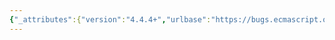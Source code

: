 ```yaml
---
{"_attributes":{"version":"4.4.4+","urlbase":"https://bugs.ecmascript.org/","maintainer":"dherman@mozilla.com"},"bug":{"bug_id":750,"creation_ts":"2012-10-06 13:10:00 -0700","short_desc":"[10.5, 10.6] Confusion between LexicalEnvironment and EnvironmentRecord","delta_ts":"2015-10-14 17:46:20 -0700","product":"ECMA-262, Editions 5 and 5.1","component":"technical content","version":"Edition 5.1","rep_platform":"All","op_sys":"All","bug_status":"RESOLVED","resolution":"FIXED","priority":"Normal","bug_severity":"normal","everconfirmed":true,"reporter":{"uid":"andrebargull","name":"André Bargull"},"assigned_to":{"uid":"allen","name":"Allen Wirfs-Brock"},"cc":"brterlso","long_desc":[{"commentid":1881,"comment_count":0,"who":{"uid":"andrebargull","name":"André Bargull"},"bug_when":"2012-10-06 13:10:48 -0700","thetext":"(Bug no. 1):\n[10.5 Declaration Binding Instantiation] uses the EnvironmentRecord of the context's VariableEnvironment and assigns it to `env` in step 1. Later in step 7a, this EnvironmentRecord `env` is passed to the abstract operation CreateArgumentsObject. CreateArgumentsObject [10.6] actually expects its `env` parameter to be of type LexicalEnvironment.\n\n(Bug no. 2):\nCreateArgumentsObject calls in step 11c[ii-2/3] MakeArgGetter/MakeArgSetter passing the parameter `env` (which is expected to be a LexicalEnvironment, but actually is a EnvironmentRecord). The introductory text for MakeArgGetter/MakeArgSetter even describes MakeArgGetter/MakeArgSetter's `env` parameter to be of type EnvironmentRecord. Then in step 2 (resp. 3) this `env` parameter is passed to the [13.2 Creating Function Objects] operation as the `Scope` parameter, but `Scope` must be of type LexicalEnvironment!\n\n\nSuggestions to fix (Bug no. 1):\n\nChange [10.5 Declaration Binding Instantiation] as follows:\n---\n1.  Let env be the running execution context‘s VariableEnvironment.\n2.  Let envRec be env‘s environment record.\n(Change every occurrence of `env` to `envRec` in the following algorithm steps expect for 7a which calls CreateArgumentsObject)\n---\n\n\nSuggestions to fix (Bug no. 2):\n\nChange the introductory text for MakeArgGetter/MakeArgSetter to describe the `env` parameter to be a lexical/variable environment."},{"commentid":1882,"comment_count":1,"who":{"uid":"andrebargull","name":"André Bargull"},"bug_when":"2012-10-06 13:16:10 -0700","thetext":"This also needs to be changed in the ES6-draft."},{"commentid":14803,"comment_count":2,"who":{"uid":"brterlso","name":"Brian Terlson"},"bug_when":"2015-10-14 17:46:20 -0700","thetext":"This seems fixed in ES2015 (probably due to extensive refactorings in this area)."}]}}
---
```

